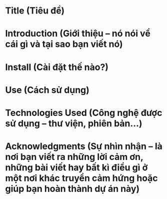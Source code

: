 # Title (Tiêu đề)
# Introduction (Giới thiệu – nó nói về cái gì và tại sao bạn viết nó)
# Install (Cài đặt thế nào?)
# Use (Cách sử dụng)
# Technologies Used (Công nghệ được sử dụng – thư viện, phiên bản…)
# Acknowledgments (Sự nhìn nhận – là nơi bạn viết ra những lời cảm ơn, những bài viết hay bất kì điều gì ở một nơi khác truyền cảm hứng hoặc giúp bạn hoàn thành dự án này)